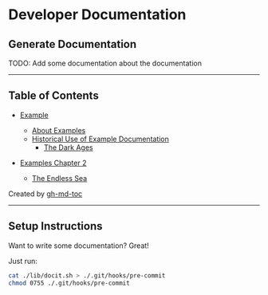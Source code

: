 # Developer Documentation

## Generate Documentation

TODO: Add some documentation about the documentation

-------------------------------------------------------------------------------

## Table of Contents

   * [Example](./pages/example/example.md#example)
      * [About Examples](./pages/example/example.md#about-examples)
      * [Historical Use of Example Documentation](./pages/example/example.md#historical-use-of-example-documentation)
         * [The Dark Ages](./pages/example/example.md#the-dark-ages)

   * [Examples Chapter 2](./pages/example/example2.md#examples-chapter-2)
      * [The Endless Sea](./pages/example/example2.md#the-endless-sea)

Created by [gh-md-toc](https://github.com/ekalinin/github-markdown-toc)

--------------------------------------------------------------------------------

## Setup Instructions

Want to write some documentation? Great!

Just run:
```bash
cat ./lib/docit.sh > ./.git/hooks/pre-commit
chmod 0755 ./.git/hooks/pre-commit
```
